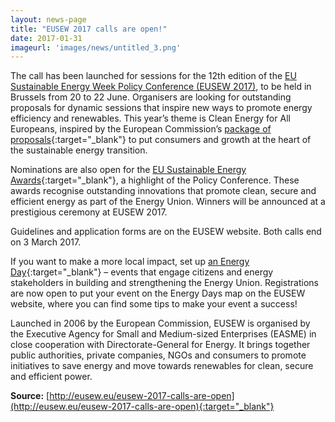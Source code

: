```yaml
---
layout: news-page
title: "EUSEW 2017 calls are open!"
date: 2017-01-31
imageurl: 'images/news/untitled_3.png'
---
```

The call has been launched for sessions for the 12th edition of the [EU Sustainable Energy Week Policy Conference (EUSEW 2017)](http://www.eusew.eu/about-conference), to be held in Brussels from 20 to 22 June. Organisers are looking for outstanding proposals for dynamic sessions that inspire new ways to promote energy efficiency and renewables. This year’s theme is Clean Energy for All Europeans, inspired by the European Commission’s [package of proposals](http://ec.europa.eu/energy/en/news/commission-proposes-new-rules-consumer-centred-clean-energy-transition){:target="_blank"} to put consumers and growth at the heart of the sustainable energy transition.

Nominations are also open for the [EU Sustainable Energy Awards](http://www.eusew.eu/about-awards-competition){:target="_blank"}, a highlight of the Policy Conference. These awards recognise outstanding innovations that promote clean, secure and efficient energy as part of the Energy Union. Winners will be announced at a prestigious ceremony at EUSEW 2017.

Guidelines and application forms are on the EUSEW website. Both calls end on 3 March 2017.

If you want to make a more local impact, set up [an Energy Day](http://www.eusew.eu/about-energy-days){:target="_blank"} – events that engage citizens and energy stakeholders in building and strengthening the Energy Union. Registrations are now open to put your event on the Energy Days map on the EUSEW website, where you can find some tips to make your event a success!

Launched in 2006 by the European Commission, EUSEW is organised by the Executive Agency for Small and Medium-sized Enterprises (EASME) in close cooperation with Directorate-General for Energy. It brings together public authorities, private companies, NGOs and consumers to promote initiatives to save energy and move towards renewables for clean, secure and efficient power.

**Source:** [http://eusew.eu/eusew-2017-calls-are-open](http://eusew.eu/eusew-2017-calls-are-open){:target="_blank"}
